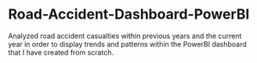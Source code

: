 # Road-Accident-Dashboard-PowerBI

Analyzed road accident casualties within previous years and the current year in order to display trends and patterns within the PowerBI dashboard that I have created from scratch.
